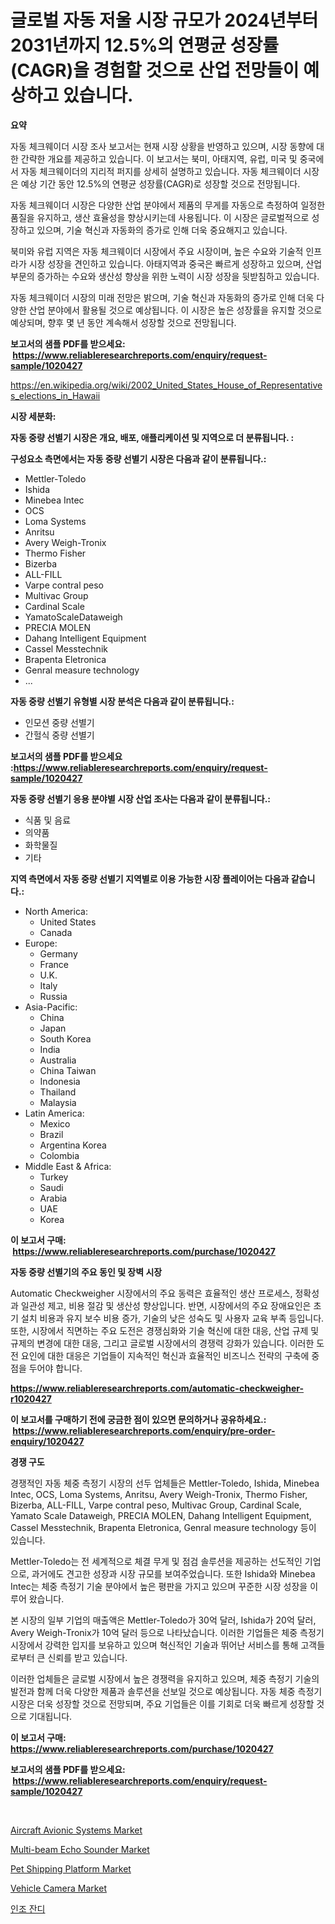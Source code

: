 <p><h1>글로벌 자동 저울 시장 규모가 2024년부터 2031년까지 12.5%의 연평균 성장률(CAGR)을 경험할 것으로 산업 전망들이 예상하고 있습니다.</h1></p><p><strong>요약</strong></p>
<p><p>자동 체크웨이더 시장 조사 보고서는 현재 시장 상황을 반영하고 있으며, 시장 동향에 대한 간략한 개요를 제공하고 있습니다. 이 보고서는 북미, 아태지역, 유럽, 미국 및 중국에서 자동 체크웨이더의 지리적 퍼지를 상세히 설명하고 있습니다. 자동 체크웨이더 시장은 예상 기간 동안 12.5%의 연평균 성장률(CAGR)로 성장할 것으로 전망됩니다.</p><p>자동 체크웨이더 시장은 다양한 산업 분야에서 제품의 무게를 자동으로 측정하여 일정한 품질을 유지하고, 생산 효율성을 향상시키는데 사용됩니다. 이 시장은 글로벌적으로 성장하고 있으며, 기술 혁신과 자동화의 증가로 인해 더욱 중요해지고 있습니다.</p><p>북미와 유럽 지역은 자동 체크웨이더 시장에서 주요 시장이며, 높은 수요와 기술적 인프라가 시장 성장을 견인하고 있습니다. 아태지역과 중국은 빠르게 성장하고 있으며, 산업 부문의 증가하는 수요와 생산성 향상을 위한 노력이 시장 성장을 뒷받침하고 있습니다.</p><p>자동 체크웨이더 시장의 미래 전망은 밝으며, 기술 혁신과 자동화의 증가로 인해 더욱 다양한 산업 분야에서 활용될 것으로 예상됩니다. 이 시장은 높은 성장률을 유지할 것으로 예상되며, 향후 몇 년 동안 계속해서 성장할 것으로 전망됩니다.</p></p>
<p><strong>보고서의 샘플 PDF를 받으세요: &nbsp;<a href="https://www.reliableresearchreports.com/enquiry/request-sample/1020427">https://www.reliableresearchreports.com/enquiry/request-sample/1020427</a></strong></p>
<p><a href="https://en.wikipedia.org/wiki/2002_United_States_House_of_Representatives_elections_in_Hawaii">https://en.wikipedia.org/wiki/2002_United_States_House_of_Representatives_elections_in_Hawaii</a></p>
<p><strong>시장 세분화:</strong></p>
<p><strong> 자동 중량 선별기 시장은 개요, 배포, 애플리케이션 및 지역으로 더 분류됩니다. :</strong></p>
<p><strong>구성요소 측면에서는 자동 중량 선별기 시장은 다음과 같이 분류됩니다.:</strong></p>
<p><ul><li>Mettler-Toledo</li><li>Ishida</li><li>Minebea Intec</li><li>OCS</li><li>Loma Systems</li><li>Anritsu</li><li>Avery Weigh-Tronix</li><li>Thermo Fisher</li><li>Bizerba</li><li>ALL-FILL</li><li>Varpe contral peso</li><li>Multivac Group</li><li>Cardinal Scale</li><li>YamatoScaleDataweigh</li><li>PRECIA MOLEN</li><li>Dahang Intelligent Equipment</li><li>Cassel Messtechnik</li><li>Brapenta Eletronica</li><li>Genral measure technology</li><li>...</li></ul></p>
<p><strong> 자동 중량 선별기 유형별 시장 분석은 다음과 같이 분류됩니다.:</strong></p>
<p><ul><li>인모션 중량 선별기</li><li>간헐식 중량 선별기</li></ul></p>
<p><strong>보고서의 샘플 PDF를 받으세요 :<a href="https://www.reliableresearchreports.com/enquiry/request-sample/1020427">https://www.reliableresearchreports.com/enquiry/request-sample/1020427</a></strong></p>
<p><strong> 자동 중량 선별기 응용 분야별 시장 산업 조사는 다음과 같이 분류됩니다.:</strong></p>
<p><ul><li>식품 및 음료</li><li>의약품</li><li>화학물질</li><li>기타</li></ul></p>
<p><strong>지역 측면에서 자동 중량 선별기 지역별로 이용 가능한 시장 플레이어는 다음과 같습니다.:</strong></p>
<p><ul>
    <li>
        North America:
        <ul>
            <li>United States</li>
            <li>Canada</li>
        </ul>
    </li>
    <li>
        Europe:
        <ul>
            <li>Germany</li>
            <li>France</li>
            <li>U.K.</li>
            <li>Italy</li>
            <li>Russia</li>
        </ul>
    </li>
    <li>
        Asia-Pacific:
        <ul>
            <li>China</li>
            <li>Japan</li>
            <li>South Korea</li>
            <li>India</li>
            <li>Australia</li>
            <li>China Taiwan</li>
            <li>Indonesia</li>
            <li>Thailand</li>
            <li>Malaysia</li>
        </ul>
    </li>
    <li>
        Latin America:
        <ul>
            <li>Mexico</li>
            <li>Brazil</li>
            <li>Argentina Korea</li>
            <li>Colombia</li>
        </ul>
    </li>
    <li>
        Middle East & Africa:
        <ul>
            <li>Turkey</li>
            <li>Saudi</li>
            <li>Arabia</li>
            <li>UAE</li>
            <li>Korea</li>
        </ul>
    </li>
    </ul></p>
<p><strong>이 보고서 구매: &nbsp;<a href="https://www.reliableresearchreports.com/purchase/1020427">https://www.reliableresearchreports.com/purchase/1020427</a></strong></p>
<p><strong>자동 중량 선별기의 주요 동인 및 장벽 시장</strong></p>
<p><p>Automatic Checkweigher 시장에서의 주요 동력은 효율적인 생산 프로세스, 정확성과 일관성 제고, 비용 절감 및 생산성 향상입니다. 반면, 시장에서의 주요 장애요인은 초기 설치 비용과 유지 보수 비용 증가, 기술의 낮은 성숙도 및 사용자 교육 부족 등입니다. 또한, 시장에서 직면하는 주요 도전은 경쟁심화와 기술 혁신에 대한 대응, 산업 규제 및 규제의 변경에 대한 대응, 그리고 글로벌 시장에서의 경쟁력 강화가 있습니다. 이러한 도전 요인에 대한 대응은 기업들이 지속적인 혁신과 효율적인 비즈니스 전략의 구축에 중점을 두어야 합니다.</p></p>
<p><strong><a href="https://www.reliableresearchreports.com/automatic-checkweigher-r1020427">https://www.reliableresearchreports.com/automatic-checkweigher-r1020427</a></strong></p>
<p><strong>이 보고서를 구매하기 전에 궁금한 점이 있으면 문의하거나 공유하세요.: &nbsp;<a href="https://www.reliableresearchreports.com/enquiry/pre-order-enquiry/1020427">https://www.reliableresearchreports.com/enquiry/pre-order-enquiry/1020427</a></strong></p>
<p><strong>경쟁 구도</strong></p>
<p><p>경쟁적인 자동 체중 측정기 시장의 선두 업체들은 Mettler-Toledo, Ishida, Minebea Intec, OCS, Loma Systems, Anritsu, Avery Weigh-Tronix, Thermo Fisher, Bizerba, ALL-FILL, Varpe contral peso, Multivac Group, Cardinal Scale, Yamato Scale Dataweigh, PRECIA MOLEN, Dahang Intelligent Equipment, Cassel Messtechnik, Brapenta Eletronica, Genral measure technology 등이 있습니다. </p><p>Mettler-Toledo는 전 세계적으로 체결 무게 및 점검 솔루션을 제공하는 선도적인 기업으로, 과거에도 견고한 성장과 시장 규모를 보여주었습니다. 또한 Ishida와 Minebea Intec는 체중 측정기 기술 분야에서 높은 평판을 가지고 있으며 꾸준한 시장 성장을 이루어 왔습니다.</p><p>본 시장의 일부 기업의 매출액은 Mettler-Toledo가 30억 달러, Ishida가 20억 달러, Avery Weigh-Tronix가 10억 달러 등으로 나타났습니다. 이러한 기업들은 체중 측정기 시장에서 강력한 입지를 보유하고 있으며 혁신적인 기술과 뛰어난 서비스를 통해 고객들로부터 큰 신뢰를 받고 있습니다.</p><p>이러한 업체들은 글로벌 시장에서 높은 경쟁력을 유지하고 있으며, 체중 측정기 기술의 발전과 함께 더욱 다양한 제품과 솔루션을 선보일 것으로 예상됩니다. 자동 체중 측정기 시장은 더욱 성장할 것으로 전망되며, 주요 기업들은 이를 기회로 더욱 빠르게 성장할 것으로 기대됩니다.</p></p>
<p><strong>이 보고서 구매: &nbsp; <a href="https://www.reliableresearchreports.com/purchase/1020427">https://www.reliableresearchreports.com/purchase/1020427</a></strong></p>
<p><strong>보고서의 샘플 PDF를 받으세요: &nbsp;<a href="https://www.reliableresearchreports.com/enquiry/request-sample/1020427">https://www.reliableresearchreports.com/enquiry/request-sample/1020427</a></strong><strong></strong></p>
<p>&nbsp;</p>
<p><p><a href="https://issuu.com/reportprime-2/docs/aircraft-avionic-systems-market-size-2030.pptx">Aircraft Avionic Systems Market</a></p><p><a href="https://www.linkedin.com/pulse/global-multi-beam-echo-sounder-market-product-type-application-jd0nc">Multi-beam Echo Sounder Market</a></p><p><a href="https://www.linkedin.com/pulse/global-pet-shipping-platform-market-trends-insights-growth-opportunities-v6c4f">Pet Shipping Platform Market</a></p><p><a href="https://medium.com/@penelope.lee568/emerging-trends-in-vehicle-camera-market-global-outlook-and-future-prospects-from-2024-2031-b14b16963ba3">Vehicle Camera Market</a></p><p><a href="https://github.com/sougarounis/Market-Research-Report-List-5/blob/main/255386662107.md">인조 잔디</a></p></p>